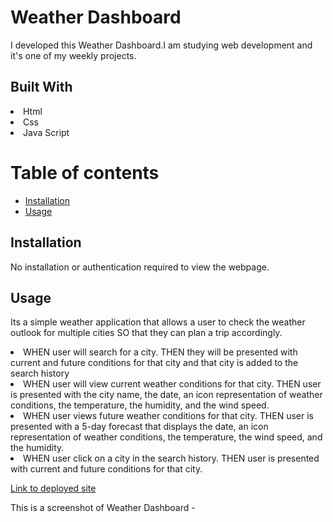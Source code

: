# Weather Dashboard 
I developed this Weather Dashboard.I am studying web development and it's one of my weekly projects.
## Built With
<li>Html</li>
<li>Css</li>
<li>Java Script</li>

# Table of contents


  - [Installation](#installation)
  - [Usage](#usage)

  ## Installation
No installation or authentication required to view the webpage.
## Usage
Its a simple weather application that allows a user to check the weather outlook for multiple cities
SO that they can plan a trip accordingly.

<li>WHEN user will search for a city.
THEN they will be presented with current and future conditions for that city and that city is added to the search history</li>
<li>WHEN user will view current weather conditions for that city.
THEN user is presented with the city name, the date, an icon representation of weather conditions, the temperature, the humidity, and the wind speed.</li>
<li>WHEN user views future weather conditions for that city.
THEN user is presented with a 5-day forecast that displays the date, an icon representation of weather conditions, the temperature, the wind speed, and the humidity.</li>
<li>WHEN user click on a city in the search history.
THEN user is presented with current and future conditions for that city.</li>



[Link to deployed site]()

This is a screenshot of Weather Dashboard  -
